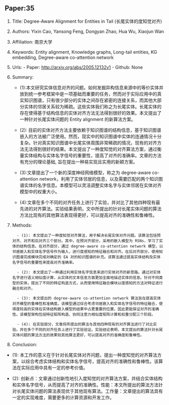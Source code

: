 ## Paper:35






1. Title: Degree-Aware Alignment for Entities in Tail 
         (长尾实体的度知觉对齐)
         
2. Authors: Yixin Cao, Yansong Feng, Dongyan Zhao, Hua Wu, Xiaojun Wan

3. Affiliation: 南京大学

4. Keywords: Entity alignment, Knowledge graphs, Long-tail entities, KG embedding, Degree-aware co-attention network 

5. Urls: 
         - Paper: http://arxiv.org/abs/2005.12132v1 
         - Github: None 

6. Summary:
 
   - (1):本文研究实体信息对齐的问题。如何发掘异构信息来源中的等价实体并放到统一参考框架中是一项基础而重要的任务，然而对于实际应用中的真实知识图谱，只有很少部分的实体之间存在紧密的连接关系，而其他大部分实体的邻居关系较为稀疏。这些实体我们称之为长尾实体。长尾实体的存在使得基于结构信息的实体对齐方法无法得到很好的效果。本文提出了一种针对长尾实体问题的 Entity alignment 的新算法方案。
   
   - (2): 目前的实体对齐方法主要依赖于知识图谱的结构信息，基于知识图谱嵌入的方法被广泛使用。然而，现实中的知识图谱中实体的连通情况十分复杂。针对真实知识图谱中长尾实体周围非常稀疏的情况，现有的对齐方法无法得到很好的结果。本文提出了一种度知觉的对齐算法方案，通过衡量实体结构与实体名字信号的重要性，提高了对齐的准确率。文章的方法有充分的理论基础, 旨在提出一种易实现且实用的新颖方案。
   
   - (3):文章提出了一个新的深度神经网络模型，称之为 degree-aware co-attention network，利用了实体邻居的信息，以及需要匹配的两个知识图谱实体的名字信息。本模型可以灵活调整实体名字与实体邻居在实体对齐模型中的权重大小。
   
   - (4):文章在多个不同的对齐任务上进行了实验，并对比了其他四种现有最先进的对齐算法。实验结果表明，文中所提出的针对长尾实体问题的算法方法比现有的其他算法表现得更好，可以提高对齐的准确性和鲁棒性。
7. Methods: 
         
         - (1): 本文提出了一种度知觉对齐算法，用于解决长尾实体对齐问题。该算法包括预对齐、对齐和后对齐三个部分。其中，在预对齐部分，采用的嵌入模型为 RSNs，学习了实体的结构信息。在对齐部分，通过 degree-aware co-attention network 模型，以邻居嵌入和实体名字信号作为输入，进行度感知的特征融合和对齐。在后对齐部分，使用知识图谱完成模块完成对确定的 EA 对的知识图谱的补充。该算法通过提高实体结构及实体名字信号的重要性来提高对齐准确率。
   
         - (2): 本文提出了一种通过利用实体名字信息来进行实体对齐的新思路。通过对实体名字进行语义相似度计算，从实体的文本信息方面更加全面地描述实体的信息。针对不同类型的实体，提出了不同的特征构造方式，从而使用特征融合模块以度感知的方法对特征进行融合和对齐。
   
         - (3): 本文提出的 degree-aware co-attention network 算法旨在提高实体对齐模型的鲁棒性和准确度。该模型通过综合考虑邻居嵌入和实体名字信号的特征融合，使得度较高的实体在实体结构嵌入模型的结果中占更重要的位置，因此更能保证对齐的准确性。该模型架构包括特征矩阵构造、协同注意力相似度矩阵计算和权重分配三个阶段。   
   
         - (4): 在实验部分，文章将所提出的算法与其他四种现有的对齐算法进行了对比实验。并在多个不同的对齐任务上进行了实验验证。实验结论表明，本文提出的算法针对长尾实体问题的算法方法的效果较其他算法更好，可以提高对齐的准确度和鲁棒性。





8. Conclusion: 

- (1): 本工作的意义在于针对长尾实体对齐问题，提出一种度知觉的对齐算法方案，以综合考虑实体结构和实体名字信号，提高对齐的准确性和鲁棒性。该算法在实际应用中具有一定的参考价值。
     
- (2): 创新点：文章通过创新性地引入度知觉的对齐算法方案，并结合实体结构和实体名字信号，从而提高了对齐的准确性。性能：本文所提出的算法方法针对长尾实体问题的算法表现优于其他现有算法。工作量：文章提出的算法具有一定的实现难度，需要更多的计算资源和开发工作。




